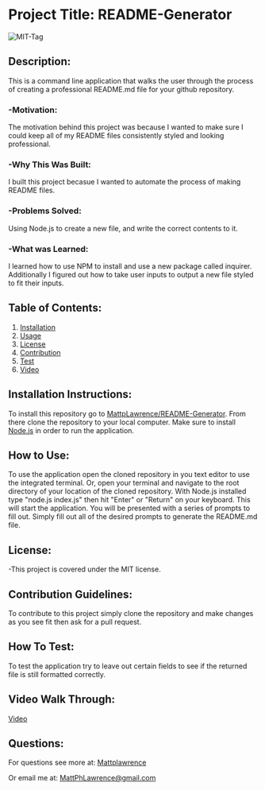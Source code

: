 # Project Title: README-Generator

![MIT-Tag](https://shields.io/badge/license-MIT-green)

## Description:

This is a command line application that walks the user through the process of creating a professional README.md file for your github repository.

### -Motivation:

The motivation behind this project was because I wanted to make sure I could keep all of my README files consistently styled and looking professional.

### -Why This Was Built:

I built this project becasue I wanted to automate the process of making README files.

### -Problems Solved:

Using Node.js to create a new file, and write the correct contents to it.

### -What was Learned:

I learned how to use NPM to install and use a new package called inquirer. Additionally I figured out how to take user inputs to output a new file styled to fit their inputs.

## Table of Contents:

1. [Installation](#install)
2. [Usage](#usage)
3. [License](#license)
4. [Contribution](#contribution)
5. [Test](#test)
6. [Video](#video)

## Installation Instructions: <a name="install"></a>

To install this repository go to [MattpLawrence/README-Generator](https://github.com/MattpLawrence/README-Generator). From there clone the repository to your local computer. Make sure to install [Node.js](https://nodejs.org/en/download/) in order to run the application.

## How to Use: <a name="usage"></a>

To use the application open the cloned repository in you text editor to use the integrated terminal. Or, open your terminal and navigate to the root directory of your location of the cloned repository. With Node.js installed type "node.js index.js" then hit "Enter" or "Return" on your keyboard. This will start the application. You will be presented with a series of prompts to fill out. Simply fill out all of the desired prompts to generate the README.md file.

## License: <a name="license"></a>

-This project is covered under the MIT license.

## Contribution Guidelines: <a name="contribution"></a>

To contribute to this project simply clone the repository and make changes as you see fit then ask for a pull request.

## How To Test: <a name="test"></a>

To test the application try to leave out certain fields to see if the returned file is still formatted correctly.

## Video Walk Through: <a name="video"></a>

[Video](/video/README-Walkthrough.md)

## Questions: <a name="username"></a>

For questions see more at:
[Mattplawrence](https://github.com/MattpLawrence)

Or email me at: MattPhLawrence@gmail.com
